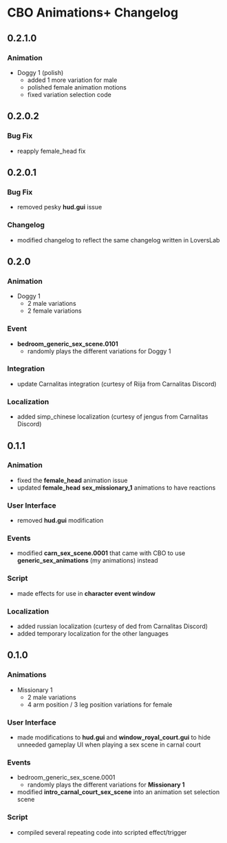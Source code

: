 ﻿# CBO Animations+ Changelog

## 0.2.1.0

### Animation

- Doggy 1 (polish)
  - added 1 more variation for male
  - polished female animation motions
  - fixed variation selection code

## 0.2.0.2

### Bug Fix

- reapply female_head fix

## 0.2.0.1

### Bug Fix

- removed pesky **hud.gui** issue

### Changelog

- modified changelog to reflect the same changelog written in LoversLab

## 0.2.0

### Animation

- Doggy 1
  - 2 male variations
  - 2 female variations

### Event

- **bedroom_generic_sex_scene.0101**
  - randomly plays the different variations for Doggy 1

### Integration

- update Carnalitas integration (curtesy of Riija from Carnalitas Discord)

### Localization

- added simp_chinese localization (curtesy of jengus from Carnalitas Discord)

## 0.1.1

### Animation

- fixed the **female_head** animation issue
- updated **female_head** **sex_missionary_1** animations to have reactions

### User Interface

- removed **hud.gui** modification

### Events

- modified **carn_sex_scene.0001** that came with CBO to use **generic_sex_animations** (my animations) instead

### Script

- made effects for use in **character event window**

### Localization

- added russian localization (curtesy of ded from Carnalitas Discord)
- added temporary localization for the other languages

## 0.1.0

### Animations

- Missionary 1
  - 2 male variations
  - 4 arm position / 3 leg position variations for female

### User Interface

- made modifications to **hud.gui** and **window_royal_court.gui** to hide unneeded gameplay UI when playing a sex scene in carnal court

### Events

- bedroom_generic_sex_scene.0001
  - randomly plays the different variations for **Missionary 1**
- modified **intro_carnal_court_sex_scene** into an animation set selection scene

### Script

- compiled several repeating code into scripted effect/trigger
